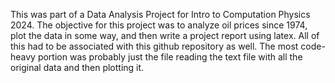 This was part of a Data Analysis Project for Intro to Computation Physics 2024. The objective for this project
was to analyze oil prices since 1974, plot the data in some way, and then write a project report using latex.
All of this had to be associated with this github repository as well. The most code-heavy portion was probably just
the file reading the text file with all the original data and then plotting it.
